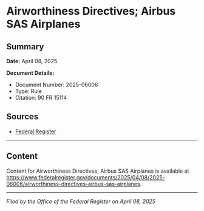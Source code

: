 # Airworthiness Directives; Airbus SAS Airplanes

## Summary

**Date:** April 08, 2025

**Document Details:**
- Document Number: 2025-06006
- Type: Rule
- Citation: 90 FR 15114

## Sources
- [Federal Register](https://www.federalregister.gov/documents/2025/04/08/2025-06006/airworthiness-directives-airbus-sas-airplanes)

---

## Content

Content for Airworthiness Directives; Airbus SAS Airplanes is available at https://www.federalregister.gov/documents/2025/04/08/2025-06006/airworthiness-directives-airbus-sas-airplanes.

---

*Filed by the Office of the Federal Register on April 08, 2025*
